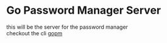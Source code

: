 # Go Password Manager Server

this will be the server for the password manager  
checkout the cli [gopm](https://github.com/DaniloMarques1/gopm)

